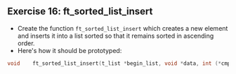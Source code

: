 ## Exercise 16: ft_sorted_list_insert

- Create the function `ft_sorted_list_insert` which creates a new element and inserts it into a list sorted so that it remains sorted in ascending order.
- Here's how it should be prototyped:
```c
void	ft_sorted_list_insert(t_list *begin_list, void *data, int (*cmp)());
```

